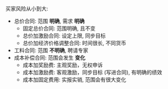 
买家风险从小到大:
- 总价合同: 范围 __明确__, 需求 __明确__
    - 固定总价合同: 范围明确, 且不变
    - 总价加激励合同: 设定上限, 同步目标
    - 总价加经济价格调整合同: 时间很长, 不同货币
- 工料合同: 范围 __不明确__, 聘请专家
- 成本补偿合同: 范围会发生 __变化__
    - 成本加奖励费: 主观奖励，无权申诉
    - 成本加激励费: 客观激励，同步目标 (写进合同), 有明确的绩效
    - 成本加固定费用: 实报实销, 范围会有很大变化
